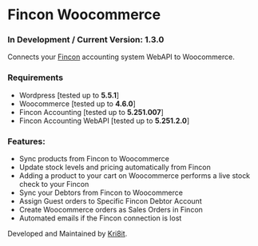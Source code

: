 # Fincon Woocommerce
### In Development / Current Version: 1.3.0
Connects your [Fincon](https://fincon.co.za/) accounting system WebAPI to Woocommerce.

### Requirements
- Wordpress [tested up to **5.5.1**]
- Woocommerce [tested up to **4.6.0**]
- Fincon Accounting [tested up to **5.251.007**]
- Fincon Accounting WebAPI [tested up to **5.251.2.0**]

### Features:
- Sync products from Fincon to Woocommerce
- Update stock levels and pricing automatically from Fincon
- Adding a product to your cart on Woocommerce performs a live stock check to your Fincon
- Sync your Debtors from Fincon to Woocommerce
- Assign Guest orders to Specific Fincon Debtor Account
- Create Woocommerce orders as Sales Orders in Fincon
- Automated emails if the Fincon connection is lost

Developed and Maintained by [Kri8it](https://kri8it.com/).
